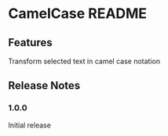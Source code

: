 # CamelCase README

## Features

Transform selected text in camel case notation 

## Release Notes

### 1.0.0

Initial release
